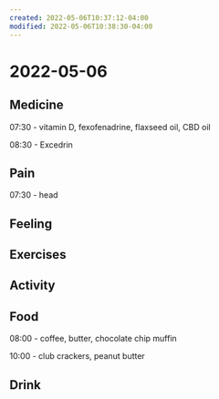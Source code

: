 ```yaml
---
created: 2022-05-06T10:37:12-04:00
modified: 2022-05-06T10:38:30-04:00
---
```


# 2022-05-06

## Medicine

07:30 - vitamin D, fexofenadrine, flaxseed oil, CBD oil

08:30 - Excedrin


## Pain

07:30 - head


## Feeling


## Exercises


## Activity


## Food

08:00 - coffee, butter, chocolate chip muffin

10:00 - club crackers, peanut butter


## Drink
